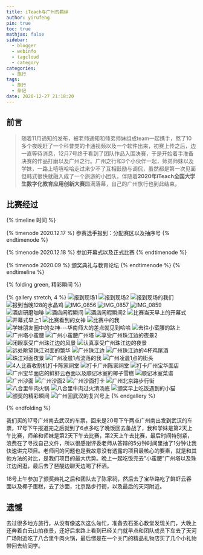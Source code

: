 ```yaml
---
title: iTeach与广州的羁绊
author: yirufeng
pin: true
toc: true
mathjax: false
sidebar:
  - blogger
  - webinfo
  - tagcloud
  - category
categories:
  - 旅行
tags:
  - 旅行
  - 杂记
date: 2020-12-27 21:18:20
---
```


## 前言
> 随着11月通知的发布，被老师通知和师弟师妹组成team一起携手，熬了10多个夜晚赶了一个科普类的卡通视频以及一个软件出来，初赛上传之后，边一直等待消息，12月7号终于看到了团队作品入围决赛，于是开始着手准备决赛的作品打磨以及广州之行。广州之行和3个小伙伴一起，师弟师妹以及学妹，一路上嘻嘻哈哈走过来少不了互相鼓励与调侃，虽然都是第一次见面但韩式很快就融入成了一个旅游的小团队，伴随着**2020年iTeach全国大学生数字化教育应用创新大赛**圆满落幕，自己的广州旅行也到此结束。

## 比赛经过
{% timeline 时间  %}

{% timenode 2020.12.17 %}
参赛选手报到：分配赛区以及抽序号
{% endtimenode %}

{% timenode 2020.12.18 %}
参加开幕式以及正式比赛
{% endtimenode %}

{% timenode 2020.09 %}
颁奖典礼与教育论坛
{% endtimenode %}
{% endtimeline %}


{% folding green, 精彩瞬间 %}

{% gallery stretch, 4 %}
![报到现场1](https://cdn.jsdelivr.net/gh/sivanWu0222/ImageHosting@master/uPic/%E6%8A%A5%E5%88%B0%E7%8E%B0%E5%9C%BA1.jpg)
![报到现场2](https://cdn.jsdelivr.net/gh/sivanWu0222/ImageHosting@master/uPic/%E6%8A%A5%E5%88%B0%E7%8E%B0%E5%9C%BA2.jpg)
![报到现场的我们](https://cdn.jsdelivr.net/gh/sivanWu0222/ImageHosting@master/uPic/%E6%8A%A5%E5%88%B0%E7%8E%B0%E5%9C%BA%E7%9A%84%E6%88%91%E4%BB%AC.jpg)
![报到当晚128的水晶鸡](https://cdn.jsdelivr.net/gh/sivanWu0222/ImageHosting@master/uPic/%E6%8A%A5%E5%88%B0%E5%BD%93%E6%99%9A128%E7%9A%84%E6%B0%B4%E6%99%B6%E9%B8%A1.jpg)
![IMG_0856](https://cdn.jsdelivr.net/gh/sivanWu0222/ImageHosting@master/uPic/IMG_0856.jpg)
![IMG_0857](https://cdn.jsdelivr.net/gh/sivanWu0222/ImageHosting@master/uPic/IMG_0857.jpg)
![IMG_0859](https://cdn.jsdelivr.net/gh/sivanWu0222/ImageHosting@master/uPic/IMG_0859.jpg)
![酒店研磨咖啡](https://cdn.jsdelivr.net/gh/sivanWu0222/ImageHosting@master/uPic/%E9%85%92%E5%BA%97%E7%A0%94%E7%A3%A8%E5%92%96%E5%95%A1.jpg)
![酒店闲暇瞬间](https://cdn.jsdelivr.net/gh/sivanWu0222/ImageHosting@master/uPic/%E9%85%92%E5%BA%97%E9%97%B2%E6%9A%87%E7%9E%AC%E9%97%B4.jpg)
![酒店闲暇瞬间2](https://cdn.jsdelivr.net/gh/sivanWu0222/ImageHosting@master/uPic/%E9%85%92%E5%BA%97%E9%97%B2%E6%9A%87%E7%9E%AC%E9%97%B42.jpg)
![比赛当天早上的开幕式](https://cdn.jsdelivr.net/gh/sivanWu0222/ImageHosting@master/uPic/%E6%AF%94%E8%B5%9B%E5%BD%93%E5%A4%A9%E6%97%A9%E4%B8%8A%E7%9A%84%E5%BC%80%E5%B9%95%E5%BC%8F.jpg)
![开幕式早上1](https://cdn.jsdelivr.net/gh/sivanWu0222/ImageHosting@master/uPic/%E5%BC%80%E5%B9%95%E5%BC%8F%E6%97%A9%E4%B8%8A1.jpg)
![比赛看到的女神](https://cdn.jsdelivr.net/gh/sivanWu0222/ImageHosting@master/uPic/%E6%AF%94%E8%B5%9B%E7%9C%8B%E5%88%B0%E7%9A%84%E5%A5%B3%E7%A5%9E.JPG)
![比赛中的我](https://cdn.jsdelivr.net/gh/sivanWu0222/ImageHosting@master/uPic/%E6%AF%94%E8%B5%9B%E4%B8%AD%E7%9A%84%E6%88%91.JPG)
![学妹朋友圈中的女神---华南师大的差点就见到哈哈](https://cdn.jsdelivr.net/gh/sivanWu0222/ImageHosting@master/uPic/%E5%AD%A6%E5%A6%B9%E6%9C%8B%E5%8F%8B%E5%9C%88%E4%B8%AD%E7%9A%84%E5%A5%B3%E7%A5%9E---%E5%8D%8E%E5%8D%97%E5%B8%88%E5%A4%A7%E7%9A%84%E5%B7%AE%E7%82%B9%E5%B0%B1%E8%A7%81%E5%88%B0%E5%93%88%E5%93%88.JPG)
![去往小蛮腰的路上](https://cdn.jsdelivr.net/gh/sivanWu0222/ImageHosting@master/uPic/%E5%8E%BB%E5%BE%80%E5%B0%8F%E8%9B%AE%E8%85%B0%E7%9A%84%E8%B7%AF%E4%B8%8A.jpg)
![广州塔小蛮腰](https://cdn.jsdelivr.net/gh/sivanWu0222/ImageHosting@master/uPic/%E5%B9%BF%E5%B7%9E%E5%A1%94%E5%B0%8F%E8%9B%AE%E8%85%B0.jpg)
![广州小蛮腰广州塔](https://cdn.jsdelivr.net/gh/sivanWu0222/ImageHosting@master/uPic/%E5%B9%BF%E5%B7%9E%E5%B0%8F%E8%9B%AE%E8%85%B0%E5%B9%BF%E5%B7%9E%E5%A1%94.jpg)
![享受广州珠江边的夜景2](https://cdn.jsdelivr.net/gh/sivanWu0222/ImageHosting@master/uPic/%E4%BA%AB%E5%8F%97%E5%B9%BF%E5%B7%9E%E7%8F%A0%E6%B1%9F%E8%BE%B9%E7%9A%84%E5%A4%9C%E6%99%AF2.jpg)
![闭眼享受广州珠江边的风景](https://cdn.jsdelivr.net/gh/sivanWu0222/ImageHosting@master/uPic/%E9%97%AD%E7%9C%BC%E4%BA%AB%E5%8F%97%E5%B9%BF%E5%B7%9E%E7%8F%A0%E6%B1%9F%E8%BE%B9%E7%9A%84%E9%A3%8E%E6%99%AF.jpg)
![认真享受广州珠江边的夜景](https://cdn.jsdelivr.net/gh/sivanWu0222/ImageHosting@master/uPic/%E8%AE%A4%E7%9C%9F%E4%BA%AB%E5%8F%97%E5%B9%BF%E5%B7%9E%E7%8F%A0%E6%B1%9F%E8%BE%B9%E7%9A%84%E5%A4%9C%E6%99%AF.jpg)
![远处眺望珠江对面的繁华](https://cdn.jsdelivr.net/gh/sivanWu0222/ImageHosting@master/uPic/%E8%BF%9C%E5%A4%84%E7%9C%BA%E6%9C%9B%E7%8F%A0%E6%B1%9F%E5%AF%B9%E9%9D%A2%E7%9A%84%E7%B9%81%E5%8D%8E.jpg)
![广州珠江边](https://cdn.jsdelivr.net/gh/sivanWu0222/ImageHosting@master/uPic/%E5%B9%BF%E5%B7%9E%E7%8F%A0%E6%B1%9F%E8%BE%B9.jpg)
![广州珠江边的4杯鸡尾酒](https://cdn.jsdelivr.net/gh/sivanWu0222/ImageHosting@master/uPic/%E5%B9%BF%E5%B7%9E%E7%8F%A0%E6%B1%9F%E8%BE%B9%E7%9A%844%E6%9D%AF%E9%B8%A1%E5%B0%BE%E9%85%92.jpg)
![珠江对面夜景](https://cdn.jsdelivr.net/gh/sivanWu0222/ImageHosting@master/uPic/%E7%8F%A0%E6%B1%9F%E5%AF%B9%E9%9D%A2%E5%A4%9C%E6%99%AF.jpg)
![广州凌晨1点流落的我](https://cdn.jsdelivr.net/gh/sivanWu0222/ImageHosting@master/uPic/%E5%B9%BF%E5%B7%9E%E5%87%8C%E6%99%A81%E7%82%B9%E6%B5%81%E8%90%BD%E7%9A%84%E6%88%91.JPG)
![广州凌晨1点的街头](https://cdn.jsdelivr.net/gh/sivanWu0222/ImageHosting@master/uPic/%E5%B9%BF%E5%B7%9E%E5%87%8C%E6%99%A81%E7%82%B9%E7%9A%84%E8%A1%97%E5%A4%B4.jpg)
![4人比赛收割机打卡陈家祠堂](https://cdn.jsdelivr.net/gh/sivanWu0222/ImageHosting@master/uPic/4%E4%BA%BA%E6%AF%94%E8%B5%9B%E6%94%B6%E5%89%B2%E6%9C%BA%E6%89%93%E5%8D%A1%E9%99%88%E5%AE%B6%E7%A5%A0%E5%A0%82.jpg)
![打卡广州陈家祠堂](https://cdn.jsdelivr.net/gh/sivanWu0222/ImageHosting@master/uPic/%E6%89%93%E5%8D%A1%E5%B9%BF%E5%B7%9E%E9%99%88%E5%AE%B6%E7%A5%A0%E5%A0%82.jpg)
![打卡广州宝华面店](https://cdn.jsdelivr.net/gh/sivanWu0222/ImageHosting@master/uPic/%E6%89%93%E5%8D%A1%E5%B9%BF%E5%B7%9E%E5%AE%9D%E5%8D%8E%E9%9D%A2%E5%BA%97.jpg)
![广州宝华面店的鲜虾云吞面以及顺记冰室的椰子雪糕](https://cdn.jsdelivr.net/gh/sivanWu0222/ImageHosting@master/uPic/%E5%B9%BF%E5%B7%9E%E5%AE%9D%E5%8D%8E%E9%9D%A2%E5%BA%97%E7%9A%84%E9%B2%9C%E8%99%BE%E4%BA%91%E5%90%9E%E9%9D%A2%E4%BB%A5%E5%8F%8A%E9%A1%BA%E8%AE%B0%E5%86%B0%E5%AE%A4%E7%9A%84%E6%A4%B0%E5%AD%90%E9%9B%AA%E7%B3%95.jpg)
![顺记冰室菜谱](https://cdn.jsdelivr.net/gh/sivanWu0222/ImageHosting@master/uPic/%E9%A1%BA%E8%AE%B0%E5%86%B0%E5%AE%A4%E8%8F%9C%E8%B0%B1.jpg)
![广州沙面](https://cdn.jsdelivr.net/gh/sivanWu0222/ImageHosting@master/uPic/%E5%B9%BF%E5%B7%9E%E6%B2%99%E9%9D%A2.jpg)
![广州沙面2](https://cdn.jsdelivr.net/gh/sivanWu0222/ImageHosting@master/uPic/%E5%B9%BF%E5%B7%9E%E6%B2%99%E9%9D%A22.jpg)
![广州沙面打卡](https://cdn.jsdelivr.net/gh/sivanWu0222/ImageHosting@master/uPic/%E5%B9%BF%E5%B7%9E%E6%B2%99%E9%9D%A2%E6%89%93%E5%8D%A1.jpg)
![广州北京路步行街](https://cdn.jsdelivr.net/gh/sivanWu0222/ImageHosting@master/uPic/%E5%B9%BF%E5%B7%9E%E5%8C%97%E4%BA%AC%E8%B7%AF%E6%AD%A5%E8%A1%8C%E8%A1%97.jpg)
![八合里牛肉火锅](https://cdn.jsdelivr.net/gh/sivanWu0222/ImageHosting@master/uPic/%E5%85%AB%E5%90%88%E9%87%8C%E7%89%9B%E8%82%89%E7%81%AB%E9%94%85.jpg)
![八合里牛肉过火清汤底](https://cdn.jsdelivr.net/gh/sivanWu0222/ImageHosting@master/uPic/%E5%85%AB%E5%90%88%E9%87%8C%E7%89%9B%E8%82%89%E8%BF%87%E7%81%AB%E6%B8%85%E6%B1%A4%E5%BA%95.jpg)
![颁奖早上吃饭遇到的小猫](https://cdn.jsdelivr.net/gh/sivanWu0222/ImageHosting@master/uPic/%E9%A2%81%E5%A5%96%E6%97%A9%E4%B8%8A%E5%90%83%E9%A5%AD%E9%81%87%E5%88%B0%E7%9A%84%E5%B0%8F%E7%8C%AB.jpg)
![颁奖的精彩瞬间](https://cdn.jsdelivr.net/gh/sivanWu0222/ImageHosting@master/uPic/%E9%A2%81%E5%A5%96%E7%9A%84%E7%B2%BE%E5%BD%A9%E7%9E%AC%E9%97%B4.JPG)
![广州回武汉的复兴号上](https://cdn.jsdelivr.net/gh/sivanWu0222/ImageHosting@master/uPic/%E5%B9%BF%E5%B7%9E%E5%9B%9E%E6%AD%A6%E6%B1%89%E7%9A%84%E5%A4%8D%E5%85%B4%E5%8F%B7%E4%B8%8A.jpg)
{% endgallery %}

{% endfolding %}

<!-- more -->


我们买的17号广州南去武汉的车票，回来是20号下午两点广州南出发到武汉的车票，17号下午报道完之后就到了6点多吃了晚饭回去备战了，我和学妹是第2天上午比赛，师弟和师妹是第2天下午去比赛，第2天上午去比赛，最后时间特别紧，浪费在了寻找自己文件，所以很感谢评委老师从答辩的5分钟时间里抽了1分钟让我快速讲完项目。老师问的问题也是我故意没有透露的项目最核心的要素，就是和其他方法的对比，是我们项目的最大优势。晚上一起吃饭完去"小蛮腰"广州塔以及珠江边闲逛，最后去了琶醍边聊天边喝了杯酒。

18号上午参加了颁奖典礼之后和团队去了陈家祠，然后去了宝华路吃了鲜虾云吞面以及椰子蛋糕，去了沙面，北京路步行街，以及最后的天河附近。


## 遗憾
去过很多地方旅行，从没有像这次这么匆忙，准备去石圣心教堂发现关门，大晚上还奔着白云山拍夜景，还好后来路上看到已经关门就早点和团队成员下车去了天河广场附近吃了八合里牛肉火锅，最后愣是在一个关门的精品礼物店买了几个小礼物带回去给同学。


